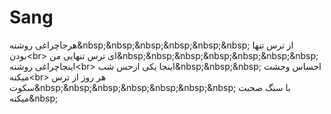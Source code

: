 # Sang
هرجاچراغی روشنه&amp;nbsp;&amp;nbsp;&amp;nbsp;&amp;nbsp;&amp;nbsp;&amp;nbsp; از ترس تنها بودن&lt;br> ای ترس تنهایی من&amp;nbsp;&amp;nbsp;&amp;nbsp;&amp;nbsp;&amp;nbsp;&amp;nbsp;&amp;nbsp; اینجاچراغی روشنه&lt;br> اینجا یکی ازحس شب&amp;nbsp;&amp;nbsp;&amp;nbsp; احساس وحشت میکنه&lt;br> هر روز از ترس سکوت&amp;nbsp;&amp;nbsp;&amp;nbsp;&amp;nbsp;&amp;nbsp;&amp;nbsp;&amp;nbsp; با سنگ صحبت میکنه&amp;nbsp; 
